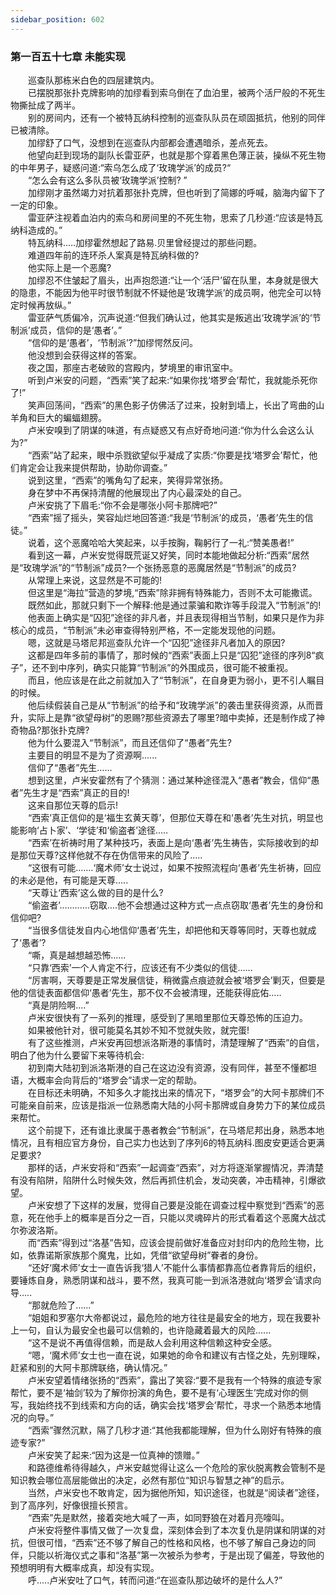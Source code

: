 ```yaml
---
sidebar_position: 602
---
```

### 第一百五十七章 未能实现  


　　巡查队那栋米白色的四层建筑内。  
　　已摆脱那张扑克牌影响的加缪看到索乌倒在了血泊里，被两个活尸般的不死生物撕扯成了两半。  
　　别的房间内，还有一个被特瓦纳科控制的巡查队队员在顽固抵抗，他别的同伴已被清除。  
　　加缪舒了口气，没想到在巡查队内部都会遭遇暗杀，差点死去。  
　　他望向赶到现场的副队长雷亚萨，也就是那个穿着黑色薄正装，操纵不死生物的中年男子，疑惑问道:“索乌怎么成了‘玫瑰学派’的成员?“  
　　“怎么会有这么多队员被‘玫瑰学派’控制? ”  
　　加缪刚才虽然竭力对抗着那张扑克牌，但也听到了简娜的呼喊，脑海内留下了一定的印象。  
　　雷亚萨注视着血泊内的索乌和房间里的不死生物，思索了几秒道:“应该是特瓦纳科造成的。”  
　　特瓦纳科..…加缪霍然想起了路易.贝里曾经提过的那些问题。  
　　难道四年前的连环杀人案真是特瓦纳科做的?  
　　他实际上是一个恶魔?  
　　加缪忍不住皱起了眉头，出声抱怨道:“让一个‘活尸’留在队里，本身就是很大的隐患，不能因为他平时很节制就不怀疑他是‘玫瑰学派’的成员啊，他完全可以特定时候再放纵。”  
　　雷亚萨气质偏冷，沉声说道:“但我们确认过，他其实是叛逃出‘玫瑰学派’的‘节制派’成员，信仰的是‘愚者’。”  
　　“信仰的是‘愚者’，‘节制派’?”加缪愕然反问。  
　　他没想到会获得这样的答案。  
　　夜之国，那座古老破败的宫殿内，梦境里的审讯室中。  
　　听到卢米安的问题，“西索”笑了起来:“如果你找‘塔罗会’帮忙，我就能杀死你了!”  
　　笑声回荡间，“西索”的黑色影子仿佛活了过来，投射到墙上，长出了弯曲的山羊角和巨大的蝙蝠翅膀。  
　　卢米安嗅到了阴谋的味道，有点疑惑又有点好奇地问道:“你为什么会这么认为?”  
　　“西索”站了起来，眼中杀戮欲望似乎凝成了实质:“你要是找‘塔罗会’帮忙，他们肯定会让我来提供帮助，协助你调查。”  
　　说到这里，“西索”的嘴角勾了起来，笑得异常张扬。  
　　身在梦中不再保持清醒的他展现出了内心最深处的自己。  
　　卢米安挑了下眉毛:“你不会是哪张小阿卡那牌吧?”  
　　“西索”摇了摇头，笑容灿烂地回答道:“我是‘节制派’的成员，‘愚者’先生的信徒。”  
　　说着，这个恶魔哈哈大笑起来，以手按胸，鞠躬行了一礼:“赞美愚者!”  
　　看到这一幕，卢米安觉得既荒诞又好笑，同时本能地做起分析:“西索”居然是“玫瑰学派”的“节制派”成员?一个张扬恶意的恶魔居然是“节制派”的成员?  
　　从常理上来说，这显然是不可能的!  
　　但这里是“海拉”营造的梦境,“西索”除非拥有特殊能力，否则不太可能撒谎。  
　　既然如此，那就只剩下一个解释:他是通过蒙骗和欺诈等手段混入“节制派”的!  
　　他表面上确实是“囚犯”途径的非凡者，并且表现得相当节制，如果只是作为非核心的成员，“节制派”未必审查得特别严格，不一定能发现他的问题。  
　　嗯，这就是马塔尼邦巡查队允许一个“囚犯”途径非凡者加入的原因?  
　　这都是四年多前的事情了，那时候的“西索”表面上只是“囚犯”途径的序列8“疯子”，还不到中序列，确实只能算“节制派”的外围成员，很可能不被重视。  
　　而且，他应该是在此之前就加入了“节制派”，在自身更为弱小，更不引人瞩目的时候。  
　　他后续假装自己是从“节制派”的给予和“玫瑰学派”的袭击里获得资源，从而晋升，实际上是靠“欲望母树”的恩赐?那些资源去了哪里?暗中卖掉，还是制作成了神奇物品?那张扑克牌?  
　　他为什么要混入“节制派”，而且还信仰了“愚者”先生?  
　　主要目的明显不是为了资源啊......  
　　信仰了“愚者”先生……  
　　想到这里，卢米安霍然有了个猜测：通过某种途径混入“愚者”教会，信仰“愚者”先生才是“西索”真正的目的!  
　　这来自那位天尊的启示!  
　　“西索’真正信仰的是‘福生玄黄天尊’，但那位天尊在和‘愚者’先生对抗，明显也能影响‘占卜家’、‘学徒’和‘偷盗者’途径..…  
　　“西索’在祈祷时用了某种技巧，表面上是向‘愚者’先生祷告，实际接收到的却是那位天尊?这样他就不存在伪信带来的风险了.....  
　　“这很有可能.……‘魔术师’女士说过，如果不按照流程向‘愚者’先生祈祷，回应的未必是他，有可能是天尊.....  
　　“天尊让‘西索’这么做的目的是什么?  
　　“偷盗者’.….…….窃取….他不会想通过这种方式一点点窃取‘愚者’先生的身份和信仰吧?  
　　“当很多信徒发自内心地信仰‘愚者’先生，却把他和天尊等同时，天尊也就成了‘愚者’?  
　　“嘶，真是越想越恐怖......  
　　“只靠‘西索’一个人肯定不行，应该还有不少类似的信徒......  
　　“厉害啊，天尊要是正常发展信徒，稍微露点痕迹就会被‘塔罗会’剿灭，但要是他的信徒表面都信仰‘愚者’先生，那不仅不会被清理，还能获得庇佑.....  
　　“真是阴险啊....”  
　　卢米安很快有了一系列的推理，感受到了黑暗里那位天尊恐怖的压迫力。  
　　如果被他针对，很可能莫名其妙不知不觉就失败，就完蛋!  
　　有了这些推测，卢米安再回想派洛斯港的事情时，清楚理解了“西索”的自信，明白了他为什么要留下来等待机会:  
　　初到南大陆初到派洛斯港的自己在这边没有资源，没有同伴，甚至不懂都坦语，大概率会向背后的“塔罗会”请求一定的帮助。  
　　在目标还未明确，不知多久才能找出来的情况下，“塔罗会”的大阿卡那牌们不可能亲自前来，应该是指派一位熟悉南大陆的小阿卡那牌或自身势力下的某位成员来帮忙。  
　　这个前提下，还有谁比隶属于愚者教会“节制派”，在马塔尼邦出身，熟悉本地情况，且有相应官方身份，自己实力也达到了序列6的特瓦纳科.图皮安更适合更满足要求?  
　　那样的话，卢米安将和“西索”一起调查“西索”，对方将逐渐掌握情况，弄清楚有没有陷阱，陷阱什么时候失效，然后再抓住机会，发动突袭，冲击精神，引爆欲望。  
　　卢米安想了下这样的发展，觉得自己要是没能在调查过程中察觉到“西索”的恶意，死在他手上的概率是百分之一百，只能以灵魂碎片的形式看着这个恶魔大战忒尔弥波洛斯。  
　　而“西索”得到过“洛基”告知，应该会提前做好准备应对封印内的危险生物，比如，依靠诺斯家族那个魔鬼，比如，凭借“欲望母树”眷者的身份。  
　　“还好‘魔术师’女士一直告诉我‘猎人’不能什么事情都靠高位者靠背后的组织，要锤炼自身，熟悉阴谋和战斗，要不然，我真可能一到派洛港就向‘塔罗会’请求向导.....  
　　“那就危险了……”  
　　“姐姐和罗塞尔大帝都说过，最危险的地方往往是最安全的地方，现在我要补上一句，自认为最安全也最可以信赖的，也许隐藏着最大的风险......  
　　“这不是说不再值得信赖，而是敌人会利用这种信赖这种安全感。  
　　“嗯，‘魔术师’女士也一直在说，如果她的命令和建议有古怪之处，先别理睬，赶紧和别的大阿卡那牌联络，确认情况。”  
　　卢米安望着情绪张扬的“西索”，露出了笑容:“要不是我有一个特殊的痕迹专家帮忙，要不是‘袖剑’较为了解你扮演的角色，要不是有‘心理医生’完成对你的侧写，我始终找不到线索和方向的话，确实会找‘塔罗会’帮忙，寻求一个熟悉本地情况的向导。”  
　　“西索”骤然沉默，隔了几秒才道:“其他我都能理解，但为什么刚好有特殊的痕迹专家?”  
　　卢米安笑了起来:“因为这是一位真神的馈赠。”  
　　和路德维希待得越久，卢米安越觉得让这么一个危险的家伙脱离教会管制不是知识教会哪位高层能做出的决定，必然有那位“知识与智慧之神”的启示。  
　　当然，卢米安也不敢肯定，因为据他所知，知识途径，也就是“阅读者”途径，到了高序列，好像很擅长预言。  
　　“西索”先是默然，接着突地大喊了一声，如同野狼在对着月亮嚎叫。  
　　卢米安将整件事情又做了一次复盘，深刻体会到了本次复仇是阴谋和阴谋的对抗，但很可惜，“西索”还不够了解自己的性格和风格，也不够了解自己身边的同伴，只能以祈海仪式之事和“洛基”第一次被杀为参考，于是出现了偏差，导致他的预想明明有大概率成真，却没有实现。  
　　呼.....卢米安吐了口气，转而问道:“在巡查队那边破坏的是什么人?”  
